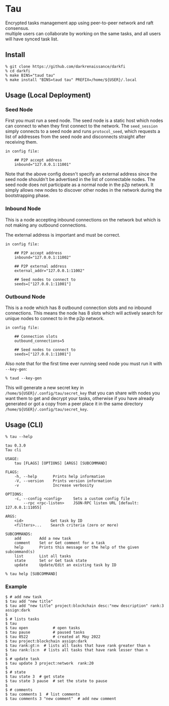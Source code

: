 # Tau

Encrypted tasks management app using peer-to-peer network and raft consensus.  
multiple users can collaborate by working on the same tasks, and all users will have synced task list.


## Install 

```shell
% git clone https://github.com/darkrenaissance/darkfi 
% cd darkfi
% make BINS="taud tau"
% make install "BINS=taud tau" PREFIX=/home/${USER}/.local
```

## Usage (Local Deployment)

### Seed Node

First you must run a seed node. The seed node is a static host which nodes can
connect to when they first connect to the network. The `seed_session` simply
connects to a seed node and runs `protocol_seed`, which requests a list of
addresses from the seed node and disconnects straight after receiving them.

	in config file:

		## P2P accept address
		inbound="127.0.0.1:11001" 

Note that the above config doesn't specify an external address since the
seed node shouldn't be advertised in the list of connectable nodes. The seed
node does not participate as a normal node in the p2p network. It simply allows
new nodes to discover other nodes in the network during the bootstrapping phase.

### Inbound Node

This is a node accepting inbound connections on the network but which is not
making any outbound connections.

The external address is important and must be correct.

	in config file:
		
		## P2P accept address
		inbound="127.0.0.1:11002" 
		
		## P2P external address
		external_addr="127.0.0.1:11002"

		## Seed nodes to connect to 
		seeds=["127.0.0.1:11001"]

### Outbound Node

This is a node which has 8 outbound connection slots and no inbound connections.
This means the node has 8 slots which will actively search for unique nodes to
connect to in the p2p network.

	in config file:

		## Connection slots
		outbound_connections=5

		## Seed nodes to connect to 
		seeds=["127.0.0.1:11001"]


Also note that for the first time ever running seed node you must run it with 
`--key-gen`:
```shell
% taud --key-gen
```
This will generate a new secret key in `/home/${USER}/.config/tau/secret_key` that 
you can share with nodes you want them to get and decrypt your tasks, otherwise if you
have already generated or got a copy from a peer place it in the same directory
`/home/${USER}/.config/tau/secret_key`.


## Usage (CLI)

```shell
% tau --help 
```
	tau 0.3.0
	Tau cli
	
	USAGE:
	    tau [FLAGS] [OPTIONS] [ARGS] [SUBCOMMAND]
	
	FLAGS:
	    -h, --help       Prints help information
	    -V, --version    Prints version information
	    -v               Increase verbosity
	
	OPTIONS:
	    -c, --config <config>     Sets a custom config file
	        --rpc <rpc-listen>    JSON-RPC listen URL [default: 127.0.0.1:11055]
	
	ARGS:
	    <id>            Get task by ID
	    <filters>...    Search criteria (zero or more)
	
	SUBCOMMANDS:
	    add        Add a new task
	    comment    Set or Get comment for a task
	    help       Prints this message or the help of the given subcommand(s)
	    list       List all tasks
	    state      Set or Get task state
	    update     Update/Edit an existing task by ID

```shell
% tau help [SUBCOMMAND]
```

### Example  

	$ # add new task  
	$ tau add "new title"   
	$ tau add "new title" project:blockchain desc:"new description" rank:3 assign:dark
	$
	$ # lists tasks
	$ tau  		   		 
	$ tau open 			 # open tasks
	$ tau pause 		 # paused tasks
	$ tau 0522 		 	 # created at May 2022
	$ tau project:blockchain assign:dark
	$ tau rank:gt:n  # lists all tasks that have rank greater than n
	$ tau rank:ls:n  # lists all tasks that have rank lesser than n
	$
	$ # update task 
	$ tau update 3 project:network  rank:20
	$
	$ # state 
	$ tau state 3  # get state
	$ tau state 3 pause  # set the state to pause 
	$
	$ # comments 
	$ tau comments 1  # list comments
	$ tau comments 3 "new comment"  # add new comment 



